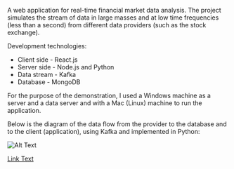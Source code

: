 A web application for real-time financial market data analysis. The project simulates the stream of data in large masses and at low time frequencies (less than a second) from different data providers (such as the stock exchange).

Development technologies:
* Client side - React.js
* Server side - Node.js and Python
* Data stream - Kafka
* Database - MongoDB

For the purpose of the demonstration, I used a Windows machine as a server and a data server and with a Mac (Linux) machine to run the application.

Below is the diagram of the data flow from the provider to the database and to the client (application), using Kafka and implemented in Python:

![Alt Text](https://github.com/lidorelya/RealTimeMarketDataAnalysisApp/blob/484adbb2a1ca0ba3c2094c5ed34d00d749b7b3e7/data_flow_diagram.png)


[Link Text](https://github.com/lidorelya/RealTimeMarketDataAnalysisApp/blob/0833d1554c62bbfbf45407c4fb1161b8f6a97318/clip1.mov)
